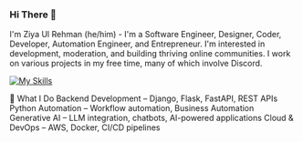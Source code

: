 ### Hi There 👋

I'm Ziya Ul Rehman (he/him) - I'm a Software Engineer, Designer, Coder, Developer, Automation Engineer, and Entrepreneur. I'm interested in development, moderation, and building thriving online communities. I work on various projects in my free time, many of which involve Discord.

[![My Skills](https://skillicons.dev/icons?i=js,python,c,cpp,java,html,CSS,Mongodb,figma,nodejs,react,npm,git,aws,atom,jquery,ai,github,vite,vscode,linux,kali,windows,mysql&perline=18)](https://skillicons.dev)

🚀 What I Do
Backend Development – Django, Flask, FastAPI, REST APIs
Python Automation – Workflow automation, Business Automation
Generative AI – LLM integration, chatbots, AI-powered applications
Cloud & DevOps – AWS, Docker, CI/CD pipelines
